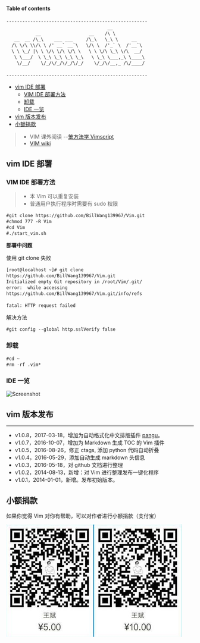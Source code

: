 #### Table of contents

```
-----------------------------------------------------
                                      __
           __                  __    /\ \
   __  __ /\_\    ___ ___     /\_\   \_\ \     __
  /\ \/\ \\/\ \ /' __` __`\   \/\ \  /'_` \  /'__`\
  \ \ \_/ |\ \ \/\ \/\ \/\ \   \ \ \/\ \_\ \/\  __/
   \ \___/  \ \_\ \_\ \_\ \_\   \ \_\ \___,_\ \____\
    \/__/    \/_/\/_/\/_/\/_/    \/_/\/__,_ /\/____/

-----------------------------------------------------
```
* [vim IDE 部署](#vim-ide-部署)
	* [VIM IDE 部署方法](#vim-ide-部署方法)
	* [卸载](#卸载)
	* [IDE 一览](#ide-一览)
* [vim 版本发布](#vim-版本发布)
* [小额捐款](#小额捐款)

> * VIM 课外阅读 --[笨方法学 Vimscript](http://learnvimscriptthehardway.onefloweroneworld.com/)
> * [VIM wiki](https://github.com/BillWang139967/Vim/wiki)

## vim IDE 部署

### VIM IDE 部署方法

> * 本 Vim 可以重复安装
> * 普通用户执行程序时需要有 sudo 权限

```
#git clone https://github.com/BillWang139967/Vim.git
#chmod 777 -R Vim
#cd Vim
#./start_vim.sh
```
**部署中问题**

使用 git clone 失败

```
[root@localhost ~]# git clone https://github.com/BillWang139967/Vim.git
Initialized empty Git repository in /root/Vim/.git/
error:  while accessing https://github.com/BillWang139967/Vim.git/info/refs

fatal: HTTP request failed
```
解决方法
```
#git config --global http.sslVerify false
```

### 卸载
```
#cd ~
#rm -rf .vim*
```

### IDE 一览

![Screenshot](https://github.com/BillWang139967/Vim/raw/master/images/vim.jpg)

## vim 版本发布
----
* v1.0.8，2017-03-18，增加为自动格式化中文排版插件 [pangu](https://github.com/hotoo/pangu.vim)。
* v1.0.7，2016-10-07，增加为 Markdown 生成 TOC 的 Vim 插件
* v1.0.5，2016-08-26，修正 ctags, 添加 python 代码自动折叠
* v1.0.4，2016-05-29，添加自动生成 markdown 头信息
* v1.0.3，2016-05-18，对 github 文档进行整理
* v1.0.2，2014-08-13，新增：对 Vim 进行整理发布一键化程序
* v1.0.1，2014-01-01，新增。发布初始版本。


## 小额捐款

如果你觉得 Vim 对你有帮助，可以对作者进行小额捐款（支付宝）

![Screenshot](images/5.jpg)


